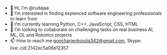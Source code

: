 - 👋 Hi, I’m @rudajaa
- 👀 I’m interested in finding expienced software engineering professionals to learn from 
- 🌱 I’m currently learning Python, C++, JavaScript, CSS, HTML
- 💞️ I’m looking to collaborate on challenging tasks on real business AI, ML, DL and Robotics projects
- 📫 How to reach me goncharienkojulia342@gmail.com, Skype: live:.cid.2142ec5a06e12357 

<!---
rudajaa/rudajaa is a ✨ special ✨ repository because its `README.md` (this file) appears on your GitHub profile.
You can click the Preview link to take a look at your changes.
--->
